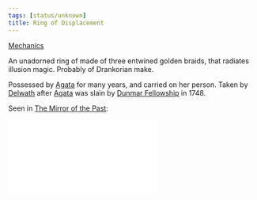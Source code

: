```yaml
---
tags: [status/unknown]
title: Ring of Displacement
---
```


[Mechanics](https://www.dndbeyond.com/magic-items/3643042-ring-of-displacement)

An unadorned ring of made of three entwined golden braids, that radiates illusion magic. Probably of Drankorian make. 

Possessed by [Agata](<../../../../people/fey/agata.md>) for many years, and carried on her person. Taken by [Delwath](<../../../../people/pcs/dunmar-fellowship/delwath.md>) after [Agata](<../../../../people/fey/agata.md>) was slain by [Dunmar Fellowship](<../../../../people/pcs/dunmar-fellowship/dunmar-fellowship.md>) in 1748. 

Seen in [The Mirror of the Past](<../treasure-from-stormcaller-tower/the-mirror-of-the-past.md>): 

![Ring of Displacement Vision](<../../mirror-visions/ring-of-displacement-vision.md>)

